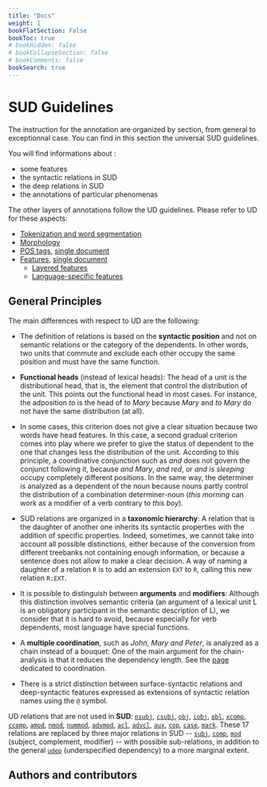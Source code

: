 ```yaml
---
title: "Docs"
weight: 1
bookFlatSection: False
bookToc: true
# bookHidden: false
# bookCollapseSection: false
# bookComments: false
bookSearch: true
---
```

# SUD Guidelines


The instruction for the annotation are organized by section, from general to exceptionnal case. You can find in this section the universal SUD guidelines. 

You will find informations about : 
- some features 
- the syntactic relations in SUD
- the deep relations in SUD
- the annotations of particular phenomenas

The other layers of annotations follow the UD guidelines. Please refer to UD for these aspects:

  * [Tokenization and word segmentation](https://universaldependencies.org/u/overview/tokenization.html)
  * [Morphology](https://universaldependencies.org/u/overview/morphology.html)
  * [POS tags](https://universaldependencies.org/u/pos), [single document](https://universaldependencies.org/u/pos/all.html)
  * [Features](https://universaldependencies.org/u/feat), [single document](https://universaldependencies.org/u/feat/all.html)
    * [Layered features](https://universaldependencies.org/u/overview/feat-layers.html)
    * [Language-specific features](https://universaldependencies.org/ext-feat-index.html)

## General Principles 


The main differences with respect to UD are the following:

 * The definition of relations is based on the **syntactic position** and not on semantic relations or the category of the dependents. In other words, two units that commute and exclude each other occupy the same position and must have the same function.

 * **Functional heads** (instead of lexical heads): The head of a unit is the distributional head, that is, the element that control the distribution of the unit. This points out the functional head in most cases. For instance, the adposition *to* is the head of *to Mary* because *Mary* and *to Mary* do not have the same distribution (at all).

 * In some cases, this criterion does not give a clear situation because two words have head features. In this case, a second gradual criterion comes into play where we prefer to give the status of dependent to the one that changes less the distribution of the unit. According to this principle, a coordinative conjunction such as *and* does not govern the conjunct following it, because *and Mary*, *and red*, or *and is sleeping* occupy completely different positions. In the same way, the determiner is analyzed as a dependent of the noun because nouns partly control the distribution of a combination determiner-noun (*this morning* can work as a modifier of a verb contrary to *this boy*).

 * SUD relations are organized in a **taxonomic hierarchy**: A relation that is the daughter of another one inherits its syntactic properties with the addition of specific properties. Indeed, sometimes, we cannot take into account all possible distinctions, either because of the conversion from different treebanks not containing enough information, or because a sentence does not allow to make a clear decision.
A way of naming a daughter of a relation `R` is to add an extension `EXT` to `R`, calling this new relation `R:EXT`.

 * It is possible to distinguish between **arguments** and **modifiers**: Although this distinction involves semantic criteria (an argument of a lexical unit L is an obligatory participant in the semantic description of L), we consider that it is hard to avoid, because especially for verb dependents, most language have special functions.

 * A **multiple coordination**, such as *John, Mary and Peter*, is analyzed as a chain instead of a bouquet: One of the main argument for the chain-analysis is that it reduces the dependency length. See the [page](docs/general_guideline/Universal_construction/coordination.md) dedicated to coordination.

 * There is a strict distinction between surface-syntactic relations and deep-syntactic features expressed as extensions of syntactic relation names using the `@` symbol.

UD relations that are not used in **SUD**:
[`nsubj`](https://universaldependencies.org/u/dep/nsubj.html),
[`csubj`](https://universaldependencies.org/u/dep/csubj.html),
[`obj`](https://universaldependencies.org/u/dep/obj.html),
[`iobj`](https://universaldependencies.org/u/dep/iobj.html),
[`obl`](https://universaldependencies.org/u/dep/obl.html),
[`xcomp`](https://universaldependencies.org/u/dep/xcomp.html),
[`ccomp`](https://universaldependencies.org/u/dep/ccomp.html),
[`amod`](https://universaldependencies.org/u/dep/amod.html),
[`nmod`](https://universaldependencies.org/u/dep/nmod.html),
[`nummod`](https://universaldependencies.org/u/dep/nummod.html),
[`advmod`](https://universaldependencies.org/u/dep/advmod.html),
[`acl`](https://universaldependencies.org/u/dep/acl.html),
[`advcl`](https://universaldependencies.org/u/dep/advcl.html),
[`aux`](https://universaldependencies.org/u/dep/aux.html),
[`cop`](https://universaldependencies.org/u/dep/cop.html),
[`case`](https://universaldependencies.org/u/dep/case.html),
[`mark`](https://universaldependencies.org/u/dep/mark.html).
These 17 relations are replaced by three major relations in SUD --
[`subj`](docs/general_guideline/Syntactic_relations/subj/subj.md),
[`comp`](docs/general_guideline/Syntactic_relations/comp/_index.md),
[`mod`](./docs/general_guideline/Syntactic_relations/mod/mod.md)
(subject, complement, modifier) -- with possible sub-relations, in addition to the general [`udep`](docs/general_guideline/Syntactic_relations/udep/udep.md) (underspecified dependency) to a more marginal extent.


## Authors and contributors 